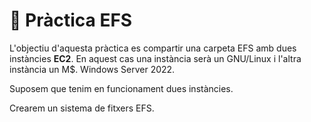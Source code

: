 # 🔨 Pràctica EFS

L'objectiu d'aquesta pràctica es compartir una carpeta EFS amb dues instàncies **EC2**. En aquest cas una instància serà un GNU/Linux i l'altra instància un M$. Windows Server 2022.

Suposem que tenim en funcionament dues instàncies.&#x20;

Crearem un sistema de fitxers EFS.

